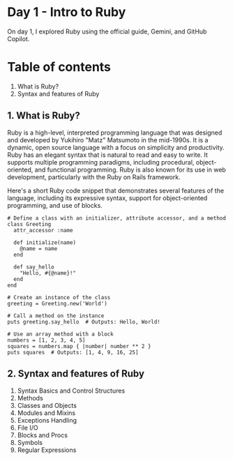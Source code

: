 # Day 1 - Intro to Ruby

On day 1, I explored Ruby using the official guide, Gemini, and GitHub Copilot.

# Table of contents
1. What is Ruby?
2. Syntax and features of Ruby

## 1. What is Ruby?
Ruby is a high-level, interpreted programming language that was designed and developed by Yukihiro "Matz" Matsumoto in the mid-1990s. It is a dynamic, open source language with a focus on simplicity and productivity. Ruby has an elegant syntax that is natural to read and easy to write. It supports multiple programming paradigms, including procedural, object-oriented, and functional programming. Ruby is also known for its use in web development, particularly with the Ruby on Rails framework.

Here's a short Ruby code snippet that demonstrates several features of the language, including its expressive syntax, support for object-oriented programming, and use of blocks.

```
# Define a class with an initializer, attribute accessor, and a method
class Greeting
  attr_accessor :name

  def initialize(name)
    @name = name
  end

  def say_hello
    "Hello, #{@name}!"
  end
end

# Create an instance of the class
greeting = Greeting.new('World')

# Call a method on the instance
puts greeting.say_hello  # Outputs: Hello, World!

# Use an array method with a block
numbers = [1, 2, 3, 4, 5]
squares = numbers.map { |number| number ** 2 }
puts squares  # Outputs: [1, 4, 9, 16, 25]
```

## 2. Syntax and features of Ruby
1. Syntax Basics and Control Structures
2. Methods
3. Classes and Objects
4. Modules and Mixins
5. Exceptions Handling
6. File I/O
7. Blocks and Procs
8. Symbols
9. Regular Expressions